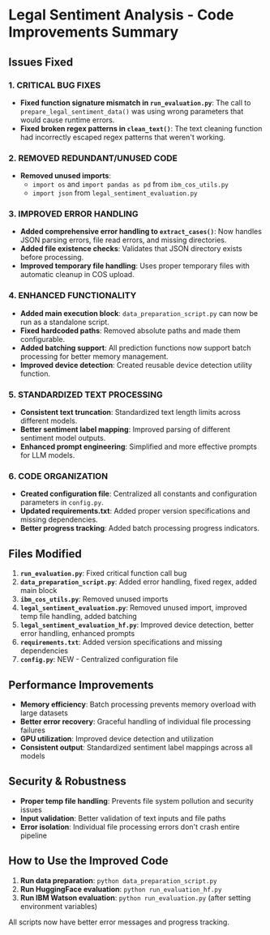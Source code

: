 # Legal Sentiment Analysis - Code Improvements Summary

## Issues Fixed

### 1. CRITICAL BUG FIXES
- **Fixed function signature mismatch in `run_evaluation.py`**: The call to `prepare_legal_sentiment_data()` was using wrong parameters that would cause runtime errors.
- **Fixed broken regex patterns in `clean_text()`**: The text cleaning function had incorrectly escaped regex patterns that weren't working.

### 2. REMOVED REDUNDANT/UNUSED CODE
- **Removed unused imports**:
  - `import os` and `import pandas as pd` from `ibm_cos_utils.py`
  - `import json` from `legal_sentiment_evaluation.py`

### 3. IMPROVED ERROR HANDLING
- **Added comprehensive error handling to `extract_cases()`**: Now handles JSON parsing errors, file read errors, and missing directories.
- **Added file existence checks**: Validates that JSON directory exists before processing.
- **Improved temporary file handling**: Uses proper temporary files with automatic cleanup in COS upload.

### 4. ENHANCED FUNCTIONALITY
- **Added main execution block**: `data_preparation_script.py` can now be run as a standalone script.
- **Fixed hardcoded paths**: Removed absolute paths and made them configurable.
- **Added batching support**: All prediction functions now support batch processing for better memory management.
- **Improved device detection**: Created reusable device detection utility function.

### 5. STANDARDIZED TEXT PROCESSING
- **Consistent text truncation**: Standardized text length limits across different models.
- **Better sentiment label mapping**: Improved parsing of different sentiment model outputs.
- **Enhanced prompt engineering**: Simplified and more effective prompts for LLM models.

### 6. CODE ORGANIZATION
- **Created configuration file**: Centralized all constants and configuration parameters in `config.py`.
- **Updated requirements.txt**: Added proper version specifications and missing dependencies.
- **Better progress tracking**: Added batch processing progress indicators.

## Files Modified

1. **`run_evaluation.py`**: Fixed critical function call bug
2. **`data_preparation_script.py`**: Added error handling, fixed regex, added main block
3. **`ibm_cos_utils.py`**: Removed unused imports
4. **`legal_sentiment_evaluation.py`**: Removed unused import, improved temp file handling, added batching
5. **`legal_sentiment_evaluation_hf.py`**: Improved device detection, better error handling, enhanced prompts
6. **`requirements.txt`**: Added version specifications and missing dependencies
7. **`config.py`**: NEW - Centralized configuration file

## Performance Improvements

- **Memory efficiency**: Batch processing prevents memory overload with large datasets
- **Better error recovery**: Graceful handling of individual file processing failures
- **GPU utilization**: Improved device detection and utilization
- **Consistent output**: Standardized sentiment label mappings across all models

## Security & Robustness

- **Proper temp file handling**: Prevents file system pollution and security issues
- **Input validation**: Better validation of text inputs and file paths
- **Error isolation**: Individual file processing errors don't crash entire pipeline

## How to Use the Improved Code

1. **Run data preparation**: `python data_preparation_script.py`
2. **Run HuggingFace evaluation**: `python run_evaluation_hf.py`
3. **Run IBM Watson evaluation**: `python run_evaluation.py` (after setting environment variables)

All scripts now have better error messages and progress tracking.
